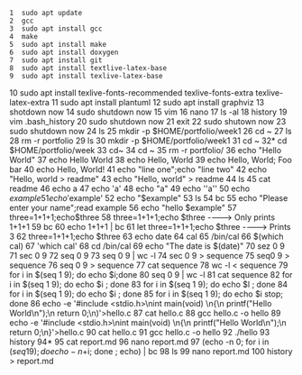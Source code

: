     1  sudo apt update
    2  gcc
    3  sudo apt install gcc
    4  make
    5  sudo apt install make
    6  sudo apt install doxygen
    7  sudo apt install git
    8  sudo apt install textlive-latex-base
    9  sudo apt install texlive-latex-base
   10  sudo apt install texlive-fonts-recommended texlive-fonts-extra texlive-latex-extra
   11  sudo apt install plantuml
   12  sudo apt install graphviz
   13  shotdown now
   14  sudo shutdown now
   15  vim
   16  nano
   17  ls -al
   18  history
   19  vim .bash_history 
   20  sudo shutdown now
   21  exit
   22  sudo shutown now
   23  sudo shutdown now
   24  ls
   25  mkdir -p $HOME/portfolio/week1
   26  cd ~
   27  ls
   28  rm -r portfolio
   29  ls
   30  mkdir -p $HOME/portfolio/week1
   31  cd ~
   32* cd $HOME/portfolio/week
   33  cd~
   34  cd ~
   35  rm -r portfolio/
   36  echo "Hello World"
   37  echo Hello World
   38  echo Hello, World
   39  echo Hello, World; Foo bar
   40  echo Hello, World!
   41  echo "line one";echo "line two"
   42  echo "Hello, world > readme"
   43  echo "Hello, world" > readme
   44  ls
   45  cat readme
   46  echo a
   47  echo 'a'
   48  echo "a"
   49  echo ''a''
   50  echo $example
   51  echo '$example'
   52  echo "$example"
   53  ls
   54  bc
   55  echo "Please enter your name";read example
   56  echo "hello $example"
   57  three=1+1+1;echo$three
   58  three=1+1+1;echo $three ----> Only prints 1+1+1
   59  bc
   60  echo 1+1+1 | bc 
   61  let three=1+1+1;echo $three ----> Prints 3
   62  three=1+1+1;echo $three
   63  echo date
   64  cal
   65  /bin/cal
   66  $(which cal)
   67  'which cal'
   68  cd /bin/cal
   69  echo "The date is $(date)"
   70  sez 0 9
   71  sec 0 9
   72  seq 0 9
   73  seq 0 9 | wc -l
   74  sec 0 9 > sequence
   75  seq0 9 > sequence
   76  seq 0 9 > sequence
   77  cat sequence
   78  wc -l < sequence
   79  for i in $(seq 1 9); do echo $i;done
   80  seq 0 9 | wc -l
   81  cat sequence
   82  for i in $(seq 1 9); do echo $i ; done
   83  for i in $(seq 1 9); do echo $l ; done
   84  for i in $(seq 1 9); do echo $i ; done
   85  for i in $(seq 1 9); do echo $i stop; done
   86  echo -e '#include <stdio.h>\nint main(void) \n{\n printf("Hello World\\n");\n return 0;\n)'>hello.c
   87  cat hello.c
   88  gcc hello.c -o hello
   89  echo -e '#include <stdio.h>\nint main(void) \n{\n printf("Hello World\\n");\n return 0;\n}'>hello.c
   90  cat hello.c
   91  gcc hello.c -o hello
   92  ./hello
   93  history
   94* 
   95  cat report.md
   96  nano report.md 
   97  (echo -n 0; for i in $(seq 1 9) ; do echo -n +$i; done ; echo) | bc
   98  ls
   99  nano report.md
  100  history > report.md

